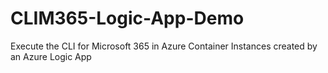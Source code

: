# CLIM365-Logic-App-Demo
Execute the CLI for Microsoft 365 in Azure Container Instances created by an Azure Logic App
